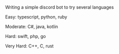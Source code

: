 Writing a simple discord bot to try several languages

Easy: typescript, python, ruby

Moderate: C#, java, kotlin

Hard: swift, php, go

Very Hard: C++, C, rust
